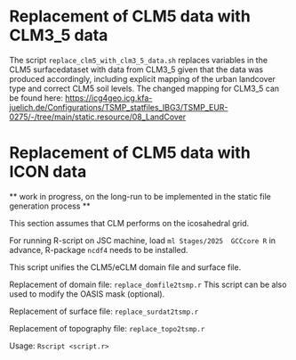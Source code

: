 # Replacement of CLM5 data with CLM3_5 data

The script `replace_clm5_with_clm3_5_data.sh` replaces variables in the CLM5 surfacedataset with data from CLM3_5 given that the data was produced accordingly, including explicit mapping of the urban landcover type and correct CLM5 soil levels.
The changed mapping for CLM3_5 can be found here:
https://icg4geo.icg.kfa-juelich.de/Configurations/TSMP_statfiles_IBG3/TSMP_EUR-0275/-/tree/main/static.resource/08_LandCover

# Replacement of CLM5 data with ICON data

** work in progress, on the long-run to be implemented in the static file generation process **

This section assumes that CLM performs on the icosahedral grid.

For running R-script on JSC machine, load `ml Stages/2025  GCCcore R` in advance, R-package `ncdf4` needs to be installed.

This script unifies the CLM5/eCLM domain file and surface file.

Replacement of domain file:
`replace_domfile2tsmp.r`
This script can be also used to modify the OASIS mask (optional).

Replacement of surface file:
`replace_surdat2tsmp.r`

Replacement of topography file:
`replace_topo2tsmp.r`

Usage:
`Rscript <script.r>`
